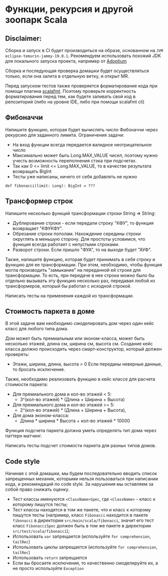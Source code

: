 # Функции, рекурсия и другой зоопарк Scala

## Disclaimer:

Сборка и запуск в CI будет производиться на образе, основанном на `JVM eclipse-temurin-jammy-19.0.1`. Рекомендуем
использовать похожий JDK для локального запуска проекта, например от [Adoptium](https://adoptium.net/marketplace/)

Сборка и последующая проверка домашки будет осуществляться только, если она залита в отдельную ветку, и открыт MR.

Перед запуском тестов также проверяется форматирование кода при помощи
плагина [scalafmt](https://scalameta.org/scalafmt/docs/installation.html). Поэтому проверьте корректность форматирования
перед тем, как будете заливать свой код в репозиторий (либо на уровне IDE, либо при помощи scalafmt cli)

## Фибоначчи

Напишите функцию, которая будет вычислять число Фибоначчи через рекурсию для заданного лимита.
Ограничения задачи:

* На вход функции всегда передается валидное неотрицательное число
* Максимально может быть Long.MAX_VALUE чисел, поэтому нужно учесть возможность переполнения стэка при подсчетах.
* Так как 0 <= limit <= Long.MAX_VALUE, то в качестве результата возвращать BigInt
* Тесты уже написаны, ничего от себя добавлять не нужно

```scala=
def fibonacci(limit: Long): BigInt = ???
```

## Трансформер строк

Напишите несколько функций трансформации строки String => String:

- Дублирование строки - если передали строку "КФУ", то функция возвращает "КФУКФУ".
- Обрезание строки пополам. Нахождение середины строки округлять в меньшую сторону. Для простоты условимся, что функция
  всегда работает с непустыми строками.
- Разворот строки. Если пришло "ФУА", то на выходе будет "АУФ".

Также, напишите функцию, которая будет принимать в себя строку и функцию для ее трансформации.
При этом, необходимо, чтобы функция могла производить "замыкание" на переданной ей строке для трансформации. То есть,
при передаче в нее строки можно было бы отдельно вызывать эту функцию несколько раз, передавая любой из трансформеров,
который бы работал с исходной строкой.

Написать тесты на применения каждой из трансформации.

## Стоимость паркета в доме

В этой задаче вам необходимо смоделировать дом через один кейс класс для любого типа дома.

Дом может быть премиальным или эконом-класса, может быть несколько этажей, длина см, ширина см, высота см.
Создание кейс класса должно происходить через смарт-конструктор, который должен проверять:

* Этажи, ширина, длина, высота > 0
  Если переданы неверные данные, то бросать исключение.

Также, необходимо реализовать функцию в кейс классе для расчета стоимости паркета:

* Для премиального дома и кол-во этажей < 5:
    * 3^(кол-во этажей) * (Длина + Ширина + Высота)
* Для премиального дома и кол-во этажей >= 5:
    * 2^(кол-во этажей) * (Длина + Ширина + Высота),
* Для дома эконом-класса:
    * Длина * ширина * Высота + кол-во этажей * 10000

Функция подсчета паркета должна уметь определять тип дома через паттерн матчинг.

Написать тесты подсчет стоимости паркета для разных типов домов.

## Code style
Начиная с этой домашки, мы будем последовательно вводить список запрещенных механик, 
которыми нельзя пользоваться при написании кода, и рекомендаций по code style. 
За нарушения мы оставляем за собой право снижать оценку.

* Тест классы именуются `<ClassName>Spec`, где `<ClassName>` - класс к которому пишутся тесты;
* Тест классы находятся в том же пакете, что и класс к которому пишутся тесты (например, класс `Fibonacci` находится в пакете `fibonacci` в директории `src/main/scala/fibonacci`, значит его тест класс `FibonacciSpec` должен быть в том же пакете в директории `src/test/scala/fibonacci`);
* Использовать `var` запрещается (используйте `for comprehension`, `tailRec`)
* Использовать циклы запрещается (используйте `for comprehension`, `tailRec`)
* Использовать `return` запрещается
* Если вы бросаете исключения, то качественно смоделируйте их, а не просто используйте `Exception`
